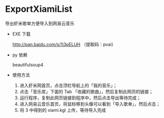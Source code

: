 # ExportXiamiList
导出虾米歌单方便导入到网易云音乐

- EXE 下载

  http://pan.baidu.com/s/1i3pELUH （提取码：pvai）

- py 依赖
  
  beautifulsoup4

- 使用方法
    1. 进入虾米网首页，点击顶栏导航上的「我的音乐」；
    2. 点击「音乐库」下面的 Tab 「收藏的歌曲」，然后复制此网页的链接；
    3. 运行程序，复制此网页链接到程序中，然后点击导出等待完成；
    4. 进入网易云音乐首页，将鼠标移到头像可以看到「导入歌单」，然后点击；
    5. 将 3 中得到的 xiami.kgl 上传，等待导入完成
